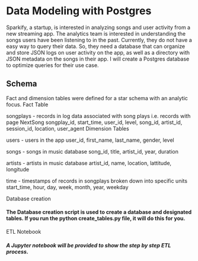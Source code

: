 <h1>Data Modeling with Postgres</h1>


Sparkify, a startup, is interested in analyzing songs and user activity from a new streaming app. The analytics team is interested in understanding the songs users have been listening to in the past. Currently, they do not have a easy way to query their data. So, they need a database that can organize and store JSON logs on user activity on the app, as well as a directory with JSON metadata on the songs in their app. I will create a Postgres database to optimize queries for their use case. 

<h2>Schema</h2>

Fact and dimension tables were defined for a star schema with an analytic focus.
Fact Table

songplays - records in log data associated with song plays i.e. records with page NextSong songplay_id, start_time, user_id, level, song_id, artist_id, session_id, location, user_agent
Dimension Tables

users - users in the app user_id, first_name, last_name, gender, level

songs - songs in music database song_id, title, artist_id, year, duration

artists - artists in music database artist_id, name, location, lattitude, longitude

time - timestamps of records in songplays broken down into specific units start_time, hour, day, week, month, year, weekday


</h4>Database creation<h4>

The Database creation script is used to create a database and designated tables. If you run the **python create_tables.py** file, it will do this for you.  

</h4>ETL Notebook<h5>

A Jupyter notebook will be provided to show the step by step ETL process. 
